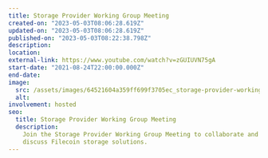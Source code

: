 ```yaml
---
title: Storage Provider Working Group Meeting
created-on: "2023-05-03T08:06:28.619Z"
updated-on: "2023-05-03T08:06:28.619Z"
published-on: "2023-05-03T08:22:38.798Z"
description:
location:
external-link: https://www.youtube.com/watch?v=zGUIUVN75gA
start-date: "2021-08-24T22:00:00.000Z"
end-date:
image:
  src: /assets/images/64521604a359ff699f3705ec_storage-provider-working-group.png
  alt:
involvement: hosted
seo:
  title: Storage Provider Working Group Meeting
  description:
    Join the Storage Provider Working Group Meeting to collaborate and
    discuss Filecoin storage solutions.
---
```

